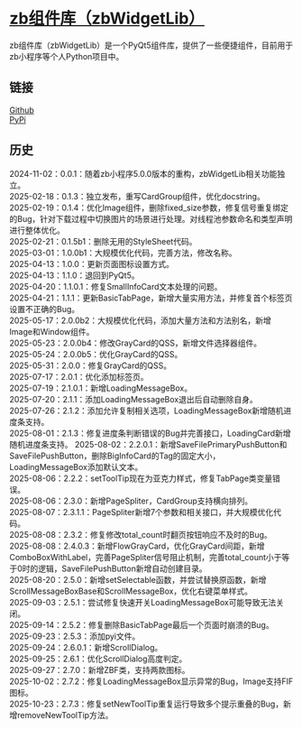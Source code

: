 # [zb组件库（zbWidgetLib）](https://ianzb.github.io/project/zbWidgetLib.html)

zb组件库（zbWidgetLib）是一个PyQt5组件库，提供了一些便捷组件，目前用于zb小程序等个人Python项目中。

## 链接

[Github](https://github.com/Ianzb/zbWidgetLib/)  
[PyPi](https://pypi.org/project/zbWidgetLib/)

## 历史

2024-11-02：0.0.1：随着zb小程序5.0.0版本的重构，zbWidgetLib相关功能独立。  
2025-02-18：0.1.3：独立发布，重写CardGroup组件，优化docstring。  
2025-02-19：0.1.4：优化Image组件，删除fixed_size参数，修复信号重复绑定的Bug，针对下载过程中切换图片的场景进行处理。对线程池参数命名和类型声明进行整体优化。  
2025-02-21：0.1.5b1：删除无用的StyleSheet代码。  
2025-03-01：1.0.0b1：大规模优化代码，完善方法，修改名称。  
2025-04-13：1.0.0：更新页面图标设置方式。  
2025-04-13：1.1.0：退回到PyQt5。  
2025-04-20：1.1.0.1：修复SmallInfoCard文本处理的问题。  
2025-04-21：1.1.1：更新BasicTabPage，新增大量实用方法，并修复首个标签页设置不正确的Bug。  
2025-05-17：2.0.0b2：大规模优化代码，添加大量方法和方法别名，新增Image和Window组件。  
2025-05-23：2.0.0b4：修改GrayCard的QSS，新增文件选择器组件。  
2025-05-24：2.0.0b5：优化GrayCard的QSS。  
2025-05-31：2.0.0：修复GrayCard的QSS。  
2025-07-17：2.0.1：优化添加标签页。  
2025-07-19：2.1.0.1：新增LoadingMessageBox。  
2025-07-20：2.1.1：添加LoadingMessageBox退出后自动删除自身。  
2025-07-26：2.1.2：添加允许复制相关选项，LoadingMessageBox新增随机进度条支持。  
2025-08-01：2.1.3：修复进度条判断错误的Bug并完善接口，LoadingCard新增随机进度条支持。
2025-08-02：2.2.0.1：新增SaveFilePrimaryPushButton和SaveFilePushButton，删除BigInfoCard的Tag的固定大小，LoadingMessageBox添加默认文本。  
2025-08-06：2.2.2：setToolTip现在为亚克力样式，修复TabPage类变量错误。  
2025-08-06：2.3.0：新增PageSpliter，CardGroup支持横向排列。  
2025-08-07：2.3.1.1：PageSpliter新增7个参数和相关接口，并大规模优化代码。  
2025-08-08：2.3.2：修复修改total_count时翻页按钮响应不及时的Bug。  
2025-08-08：2.4.0.3：新增FlowGrayCard，优化GrayCard间距，新增ComboBoxWithLabel，完善PageSpliter信号阻止机制，完善total_count小于等于0时的逻辑，SaveFilePushButton新增自动创建目录。  
2025-08-20：2.5.0：新增setSelectable函数，并尝试替换原函数，新增ScrollMessageBoxBase和ScrollMessageBox，优化右键菜单样式。  
2025-09-03：2.5.1：尝试修复快速开关LoadingMessageBox可能导致无法关闭。  
2025-09-14：2.5.2：修复删除BasicTabPage最后一个页面时崩溃的Bug。  
2025-09-23：2.5.3：添加pyi文件。  
2025-09-24：2.6.0.1：新增ScrollDialog。  
2025-09-25：2.6.1：优化ScrollDialog高度判定。  
2025-09-27：2.7.0：新增ZBF类，支持两款图标。  
2025-10-02：2.7.2：修复LoadingMessageBox显示异常的Bug，Image支持FIF图标。  
2025-10-23：2.7.3：修复setNewToolTip重复运行导致多个提示重叠的Bug，新增removeNewToolTip方法。  